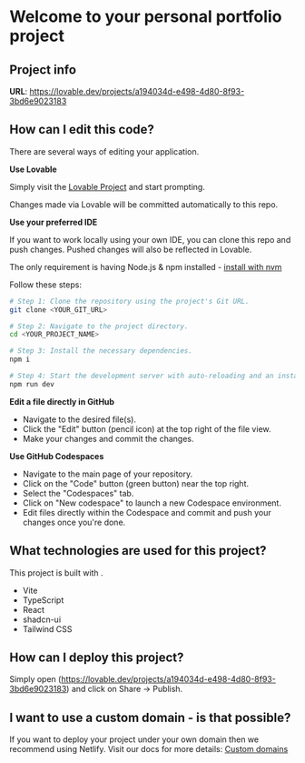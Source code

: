 # Welcome to your personal portfolio project

## Project info

**URL**: https://lovable.dev/projects/a194034d-e498-4d80-8f93-3bd6e9023183

## How can I edit this code?

There are several ways of editing your application.

**Use Lovable**

Simply visit the [Lovable Project](https://lovable.dev/projects/a194034d-e498-4d80-8f93-3bd6e9023183) and start prompting.

Changes made via Lovable will be committed automatically to this repo.

**Use your preferred IDE**

If you want to work locally using your own IDE, you can clone this repo and push changes. Pushed changes will also be reflected in Lovable.

The only requirement is having Node.js & npm installed - [install with nvm](https://github.com/nvm-sh/nvm#installing-and-updating)

Follow these steps:

```sh
# Step 1: Clone the repository using the project's Git URL.
git clone <YOUR_GIT_URL>

# Step 2: Navigate to the project directory.
cd <YOUR_PROJECT_NAME>

# Step 3: Install the necessary dependencies.
npm i

# Step 4: Start the development server with auto-reloading and an instant preview.
npm run dev
```

**Edit a file directly in GitHub**

- Navigate to the desired file(s).
- Click the "Edit" button (pencil icon) at the top right of the file view.
- Make your changes and commit the changes.

**Use GitHub Codespaces**

- Navigate to the main page of your repository.
- Click on the "Code" button (green button) near the top right.
- Select the "Codespaces" tab.
- Click on "New codespace" to launch a new Codespace environment.
- Edit files directly within the Codespace and commit and push your changes once you're done.

## What technologies are used for this project?

This project is built with .

- Vite
- TypeScript
- React
- shadcn-ui
- Tailwind CSS

## How can I deploy this project?

Simply open (https://lovable.dev/projects/a194034d-e498-4d80-8f93-3bd6e9023183) and click on Share -> Publish.

## I want to use a custom domain - is that possible?

If you want to deploy your project under your own domain then we recommend using Netlify. Visit our docs for more details: [Custom domains](https://docs.lovable.dev/tips-tricks/custom-domain/)
